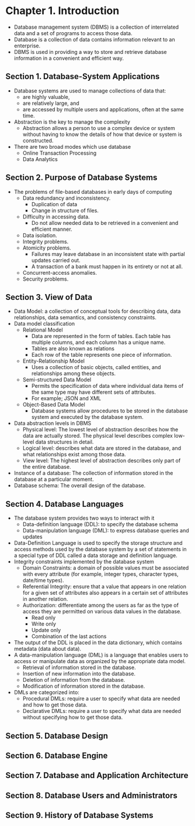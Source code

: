 
# Chapter 1. Introduction
- Database management system (DBMS) is a collection of interrelated data and a set of programs to access those data.
- Database is a collection of data contains information relevant to an enterprise.
- DBMS is used in providing a way to store and retrieve database information in a convenient and efficient way.
## Section 1. Database-System Applications
- Database systems are used to manage collections of data that:
	-  are highly valuable,
	- are relatively large, and
	- are accessed by multiple users and applications, often at the same time.
- Abstraction is the key to manage the complexity
	- Abstraction allows a person to use a complex device or system without having to know the details of how that device or system is constructed.
- There are two broad modes which use database
	- Online Transaction Processing
	- Data Analytics
## Section 2. Purpose of Database Systems
- The problems of file-based databases in early days of computing
	- Data redundancy and inconsistency.
		- Duplication of data
		- Change in structure of files.
	- Difficulty in accessing data.
		- Do not allow needed data to be retrieved in a convenient and efficient manner.
	- Data isolation.
	- Integrity problems.
	- Atomicity problems.
		- Failures may leave database in an inconsistent state with partial updates carried out. 
		- A transaction of a bank must happen in its entirety or not at all.
	- Concurrent-access anomalies.
	- Security problems.
## Section 3. View of Data
- Data Model: a collection of conceptual tools for describing data, data relationships, data semantics, and consistency constraints.
- Data model classification
	- Relational Model
		- Data are represented in the form of tables. Each table has multiple columns, and each column has a unique name.
		- Tables are also known as relations
		- Each row of the table represents one piece of information.
	- Entity-Relationship Model
		- Uses a collection of basic objects, called entities, and relationships among these objects.
	- Semi-structured Data Model
		- Permits the specification of data where individual data items of the same type may have different sets of attributes.
		- For example; JSON and XML
	- Object-Based Data Model
		- Database systems allow procedures to be stored in the database system and executed by the database system.
- Data abstraction levels in DBMS
	- Physical level: The lowest level of abstraction describes how the data are actually stored. The physical level describes complex low-level data structures in detail.
	- Logical level: describes what data are stored in the database, and what relationships exist among those data.
	- View level: The highest level of abstraction describes only part of the entire database.
- Instance of a database: The collection of information stored in the database at a particular moment.
- Database schema: The overall design of the database.
## Section 4. Database Languages
- The database system provides two ways to interact with it
	- Data-definition language (DDL): to specify the database schema
	- Data-manipulation language (DML):  to express database queries and updates
- Data-Definition Language is used to specify the storage structure and access methods used by the database system by a set of statements in a special type of DDL called a data storage and definition language.
- Integrity constraints implemented by the database system
	- Domain Constraints: a domain of possible values must be associated with every attribute (for example, integer types, character types, date/time types).
	- Referential Integrity: ensure that a value that appears in one relation for a given set of attributes also appears in a certain set of attributes in another relation.
	- Authorization: differentiate among the users as far as the type of access they are permitted on various data values in the database.
		- Read only
		- Write only
		- Update only
		- Combination of the last actions
- The output of the DDL is placed in the data dictionary, which contains metadata (data about data).
- A data-manipulation language (DML) is a language that enables users to access or manipulate data as organized by the appropriate data model.
	- Retrieval of information stored in the database.
	- Insertion of new information into the database.
	- Deletion of information from the database.
	- Modification of information stored in the database.
- DMLs are categorized into:
	- Procedural DMLs: require a user to specify what data are needed and how to get those data.
	- Declarative DMLs: require a user to specify what data are needed without specifying how to get those data.
## Section 5. Database Design
## Section 6. Database Engine 
## Section 7. Database and Application Architecture
## Section 8. Database Users and Administrators
## Section 9. History of Database Systems
